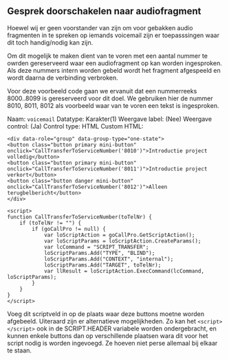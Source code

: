 ## Gesprek doorschakelen naar audiofragment ##

Hoewel wij er geen voorstander van zijn om voor gebakken audio fragmenten in te spreken op iemands voicemail 
zijn er toepasssingen waar dit toch handig/nodig kan zijn.

Om dit mogelijk te maken dient van te voren met een aantal nummer te owrden gereserveerd waar een audiofragment op 
kan worden ingesproken. Als deze nummers intern worden gebeld wordt het fragment afgespeeld en wordt daarna de verbinding 
verbroken.

Voor deze voorbeeld code gaan we ervanuit dat een nummerreeks 8000..8099 is gereserveerd voor dit doel. 
We gebruiken hier de nummer 8010, 8011, 8012 als voorbeeld waar van te voren een tekst is ingesproken.


Naam: `voicemail`
Datatype: Karakter(1) 
Weergave label: (Nee)
Weergave control: (Ja)
Control type: HTML
Custom HTML:

```
<div data-role="group" data-group-type="one-state">
<button class="button primary mini-button" onclick="CallTransferToServiceNumber('8010')">Introductie project volledig</button>
<button class="button primary mini-button" onclick="CallTransferToServiceNumber('8011')">Introductie project verkort</button>
<button class="button danger mini-button" onclick="CallTransferToServiceNumber('8012')">Alleen terugbelbericht</button>
</div>

<script>
function CallTransferToServiceNumber(toTelNr) {
	if (toTelNr != "") {
		if (goCallPro != null) {
			var loScriptAction = goCallPro.GetScriptAction();
			var loScriptParams = loScriptAction.CreateParams();
			var lcCommand = "SCRIPT_TRANSFER";
			loScriptParams.Add("TYPE", "BLIND");
			loScriptParams.Add("CONTEXT", "internal");
			loScriptParams.Add("TARGET", toTelNr);
			var llResult = loScriptAction.ExecCommand(lcCommand, loScriptParams);
		}
	}
}
</script>
```

Voeg dit scriptveld in op de plaats waar deze buttons moetne worden afgebeeld. 
Uiteraard zijn er alternatieve mogelijkheden. Zo kan het `<script></script>` ook in de SCRIPT.HEADER 
variabele worden ondergebracht, en kunnen enkele buttons dan op verschillende plaatsen wara dit voor het 
script nodig is worden ingevoegd. Ze hoeven niet perse allemaal bij elkaar te staan.
